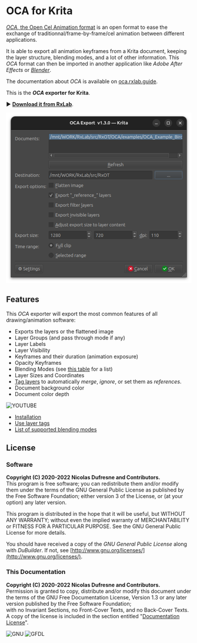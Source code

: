 # OCA for Krita

[*OCA*, the Open Cel Animation format](http://rxlaboratory.org/tools/oca/) is an open format to ease the exchange of traditionnal/frame-by-frame/cel animation between different applications.

It is able to export all animation keyframes from a Krita document, keeping the layer structure, blending modes, and a lot of other information. This *OCA* format can then be imported in another application like *Adobe After Effects* or [*Blender*](http://blender.org).

The documentation about *OCA* is available on [oca.rxlab.guide](http://oca.rxlab.guide).

This is the ***OCA* exporter for Krita**.

► **[Download it from RxLab](http://rxlaboratory.org/tools/oca-for-krita/)**.

![](img/oca-krita.png)

## Features

This *OCA* exporter will export the most common features of all drawing/animation software:

- Exports the layers or the flattened image
- Layer Groups (and pass through mode if any)
- Layer Labels
- Layer Visibility
- Keyframes and their duration (animation exposure)
- Opacity Keyframes
- Blending Modes (see [this table](blending-modes.md) for a list)
- Layer Sizes and Coordinates
- [Tag layers](layer-tags.md) to automatically *merge*, *ignore*, or set them as *references*.
- Document background color
- Document color depth

![YOUTUBE](cjAMmYF8OtE)

- [Installation](install.md)
- [Use layer tags](layer-tags.md)
- [List of supported blending modes](blending-modes.md)

## License

### Software

**Copyright (C)  2020-2022 Nicolas Dufresne and Contributors.**  
This program is free software; you can redistribute them and/or modify them under the terms of the GNU General Public License as published by the Free Software Foundation; either version 3 of the License, or (at your option) any later version.

This program is distributed in the hope that it will be useful, but WITHOUT ANY WARRANTY; without even the implied warranty of MERCHANTABILITY or FITNESS FOR A PARTICULAR PURPOSE. See the GNU General Public License for more details.

You should have received a copy of the *GNU General Public License* along with *DuBuilder*. If not, see [http://www.gnu.org/licenses/](http://www.gnu.org/licenses/).

### This Documentation

**Copyright (C)  2020-2022 Nicolas Dufresne and Contributors.**  
Permission is granted to copy, distribute and/or modify this document under the terms of the GNU Free Documentation License, Version 1.3 or any later version published by the Free Software Foundation;  
with no Invariant Sections, no Front-Cover Texts, and no Back-Cover Texts.
A copy of the license is included in the section entitled "[Documentation License](licenses/gfdl.md)".

![GNU](img/gnu.png) ![GFDL](img/gfdl-logo.png)
